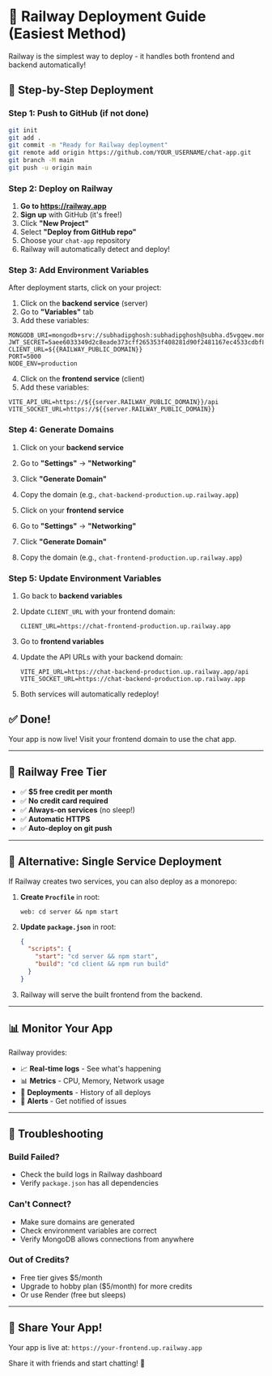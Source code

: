 # 🚂 Railway Deployment Guide (Easiest Method)

Railway is the simplest way to deploy - it handles both frontend and backend automatically!

## 🎯 Step-by-Step Deployment

### Step 1: Push to GitHub (if not done)

```bash
git init
git add .
git commit -m "Ready for Railway deployment"
git remote add origin https://github.com/YOUR_USERNAME/chat-app.git
git branch -M main
git push -u origin main
```

### Step 2: Deploy on Railway

1. **Go to https://railway.app**
2. **Sign up** with GitHub (it's free!)
3. Click **"New Project"**
4. Select **"Deploy from GitHub repo"**
5. Choose your `chat-app` repository
6. Railway will automatically detect and deploy!

### Step 3: Add Environment Variables

After deployment starts, click on your project:

1. Click on the **backend service** (server)
2. Go to **"Variables"** tab
3. Add these variables:

```env
MONGODB_URI=mongodb+srv://subhadipghosh:subhadipghosh@subha.d5vgqew.mongodb.net/chatapp
JWT_SECRET=5aee6033349d2c8eade373cff265353f408281d90f2481167ec4533cdbf8d31d73d543890904d7fe36fc79972dcd9291fbabc40c5
CLIENT_URL=${{RAILWAY_PUBLIC_DOMAIN}}
PORT=5000
NODE_ENV=production
```

4. Click on the **frontend service** (client)
5. Add these variables:

```env
VITE_API_URL=https://${{server.RAILWAY_PUBLIC_DOMAIN}}/api
VITE_SOCKET_URL=https://${{server.RAILWAY_PUBLIC_DOMAIN}}
```

### Step 4: Generate Domains

1. Click on your **backend service**
2. Go to **"Settings"** → **"Networking"**
3. Click **"Generate Domain"**
4. Copy the domain (e.g., `chat-backend-production.up.railway.app`)

5. Click on your **frontend service**
6. Go to **"Settings"** → **"Networking"**
7. Click **"Generate Domain"**
8. Copy the domain (e.g., `chat-frontend-production.up.railway.app`)

### Step 5: Update Environment Variables

1. Go back to **backend variables**
2. Update `CLIENT_URL` with your frontend domain:
   ```
   CLIENT_URL=https://chat-frontend-production.up.railway.app
   ```

3. Go to **frontend variables**
4. Update the API URLs with your backend domain:
   ```
   VITE_API_URL=https://chat-backend-production.up.railway.app/api
   VITE_SOCKET_URL=https://chat-backend-production.up.railway.app
   ```

5. Both services will automatically redeploy!

## ✅ Done!

Your app is now live! Visit your frontend domain to use the chat app.

---

## 🎁 Railway Free Tier

- ✅ **$5 free credit per month**
- ✅ **No credit card required**
- ✅ **Always-on services** (no sleep!)
- ✅ **Automatic HTTPS**
- ✅ **Auto-deploy on git push**

---

## 🔧 Alternative: Single Service Deployment

If Railway creates two services, you can also deploy as a monorepo:

1. **Create `Procfile`** in root:
   ```
   web: cd server && npm start
   ```

2. **Update `package.json`** in root:
   ```json
   {
     "scripts": {
       "start": "cd server && npm start",
       "build": "cd client && npm run build"
     }
   }
   ```

3. Railway will serve the built frontend from the backend.

---

## 📊 Monitor Your App

Railway provides:
- 📈 **Real-time logs** - See what's happening
- 📊 **Metrics** - CPU, Memory, Network usage
- 🔄 **Deployments** - History of all deploys
- 🚨 **Alerts** - Get notified of issues

---

## 🐛 Troubleshooting

### Build Failed?
- Check the build logs in Railway dashboard
- Verify `package.json` has all dependencies

### Can't Connect?
- Make sure domains are generated
- Check environment variables are correct
- Verify MongoDB allows connections from anywhere

### Out of Credits?
- Free tier gives $5/month
- Upgrade to hobby plan ($5/month) for more credits
- Or use Render (free but sleeps)

---

## 🎉 Share Your App!

Your app is live at: `https://your-frontend.up.railway.app`

Share it with friends and start chatting! 🚀
